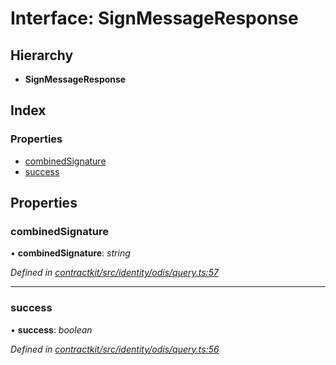 # Interface: SignMessageResponse

## Hierarchy

* **SignMessageResponse**

## Index

### Properties

* [combinedSignature](_identity_odis_query_.signmessageresponse.md#combinedsignature)
* [success](_identity_odis_query_.signmessageresponse.md#success)

## Properties

###  combinedSignature

• **combinedSignature**: *string*

*Defined in [contractkit/src/identity/odis/query.ts:57](https://github.com/celo-org/celo-monorepo/blob/master/packages/contractkit/src/identity/odis/query.ts#L57)*

___

###  success

• **success**: *boolean*

*Defined in [contractkit/src/identity/odis/query.ts:56](https://github.com/celo-org/celo-monorepo/blob/master/packages/contractkit/src/identity/odis/query.ts#L56)*
